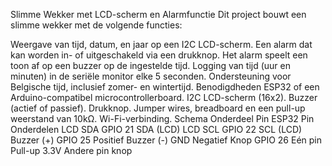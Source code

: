 Slimme Wekker met LCD-scherm en Alarmfunctie
Dit project bouwt een slimme wekker met de volgende functies:

Weergave van tijd, datum, en jaar op een I2C LCD-scherm.
Een alarm dat kan worden in- of uitgeschakeld via een drukknop.
Het alarm speelt een toon af op een buzzer op de ingestelde tijd.
Logging van tijd (uur en minuten) in de seriële monitor elke 5 seconden.
Ondersteuning voor Belgische tijd, inclusief zomer- en wintertijd.
Benodigdheden
ESP32 of een Arduino-compatibel microcontrollerboard.
I2C LCD-scherm (16x2).
Buzzer (actief of passief).
Drukknop.
Jumper wires, breadboard en een pull-up weerstand van 10kΩ.
Wi-Fi-verbinding.
Schema
Onderdeel	Pin ESP32	Pin Onderdelen
LCD SDA	GPIO 21	SDA (LCD)
LCD SCL	GPIO 22	SCL (LCD)
Buzzer (+)	GPIO 25	Positief
Buzzer (-)	GND	Negatief
Knop	GPIO 26	Eén pin
Pull-up	3.3V	Andere pin knop
